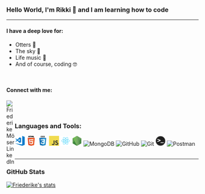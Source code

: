 ### Hello World, I'm Rikki 👋 and I am learning how to code

---

#### I have a deep love for:

- Otters 🦦
- The sky 🌃
- Life music 🎸
- And of course, coding 🤓

<br />

#### Connect with me:

[<img align="left" alt="Friederike Möser LinkedIn" width="22px" src="https://image.flaticon.com/icons/png/512/174/174857.png" />][linkedin]

<br />
<br />

### Languages and Tools:

<span>
<img align-self="left" alt="Visual Studio Code" width="26px" src="https://raw.githubusercontent.com/github/explore/80688e429a7d4ef2fca1e82350fe8e3517d3494d/topics/visual-studio-code/visual-studio-code.png" />  
<img align-self="left" alt="HTML5" width="26px" src="https://raw.githubusercontent.com/github/explore/80688e429a7d4ef2fca1e82350fe8e3517d3494d/topics/html/html.png" />
<img align-self="left" alt="CSS3" width="26px" src="https://raw.githubusercontent.com/github/explore/80688e429a7d4ef2fca1e82350fe8e3517d3494d/topics/css/css.png" />
<img align-self="left" alt="JavaScript" width="26px" src="https://raw.githubusercontent.com/github/explore/80688e429a7d4ef2fca1e82350fe8e3517d3494d/topics/javascript/javascript.png" />
<img align-self="left" alt="React" width="26px" src="https://raw.githubusercontent.com/github/explore/80688e429a7d4ef2fca1e82350fe8e3517d3494d/topics/react/react.png" />
<img align-self="left" alt="Node.js" width="26px" src="https://raw.githubusercontent.com/github/explore/80688e429a7d4ef2fca1e82350fe8e3517d3494d/topics/nodejs/nodejs.png" />
<img align-self="left" alt="MongoDB" width="26px" src="https://user-images.githubusercontent.com/12401985/69677784-80bec400-1082-11ea-89b2-b2120eb84676.png" />
<img align-self="left" alt="GitHub" width="26px" src="https://icons-for-free.com/iconfiles/png/512/code+collaboration+github+network+round+social+icon-1320086084536018107.png" />
<img align-self="left" alt="Git" width="26px" src="https://upload.wikimedia.org/wikipedia/commons/thumb/3/3f/Git_icon.svg/1024px-Git_icon.svg.png" />
<img align-self="left" alt="Terminal" width="26px" src="https://raw.githubusercontent.com/github/explore/80688e429a7d4ef2fca1e82350fe8e3517d3494d/topics/terminal/terminal.png" />
<img align-self="left" alt="Postman" width="26px" src="https://s3-us-west-2.amazonaws.com/assertible/integrations/postman-mark.png" />
</span>

<br />
<br />

---

### GitHub Stats

[![Friederike's stats](https://github-readme-stats.vercel.app/api?username=FriederikeM)](https://github.com/anuraghazra/github-readme-stats)

[linkedin]: https://www.linkedin.com/in/friederike-m%C3%B6ser-9ba178180/
